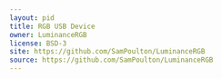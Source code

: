 ```yaml
---
layout: pid
title: RGB USB Device
owner: LuminanceRGB
license: BSD-3
site: https://github.com/SamPoulton/LuminanceRGB
source: https://github.com/SamPoulton/LuminanceRGB
---
```

